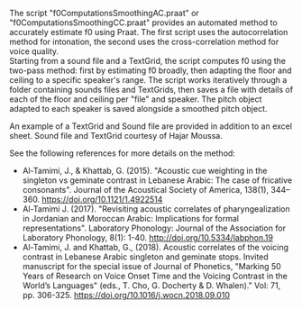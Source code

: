 
The script "f0ComputationsSmoothingAC.praat" or "f0ComputationsSmoothingCC.praat" provides an automated method to accurately estimate f0 using Praat. The first script uses the autocorrelation method for intonation, the second uses the cross-correlation method for voice quality.  
Starting from a sound file and a TextGrid, the script computes f0 using the two-pass method: first by estimating f0 broadly, then adapting 
the floor and ceiling to a specific speaker's range. The script works iteratively through a folder containing sounds files and TextGrids, 
then saves a file with details of each of the floor and ceiling per "file" and speaker. The pitch object adapted to each speaker is saved 
alongside a smoothed pitch object.

An example of a TextGrid and Sound file are provided in addition to an excel sheet. Sound file and TextGrid courtesy of Hajar Moussa.

See the following references for more details on the method:

* Al-Tamimi, J., & Khattab, G. (2015). "Acoustic cue weighting in the singleton vs geminate contrast in Lebanese Arabic: The case of fricative consonants". Journal of the Acoustical Society of America, 138(1), 344–360. https://doi.org/10.1121/1.4922514
* Al-Tamimi J. (2017). "Revisiting acoustic correlates of pharyngealization in Jordanian and Moroccan Arabic: Implications for formal representations". Laboratory Phonology: Journal of the Association for Laboratory Phonology, 8(1): 1-40. http://doi.org/10.5334/labphon.19
* Al-Tamimi, J. and Khattab, G., (2018). Acoustic correlates of the voicing contrast in Lebanese Arabic singleton and geminate stops. Invited manuscript for the special issue of Journal of Phonetics, "Marking 50 Years of Research on Voice Onset Time and the Voicing Contrast in the World’s Languages" (eds., T. Cho, G. Docherty & D. Whalen)." Vol: 71, pp. 306-325. https://doi.org/10.1016/j.wocn.2018.09.010


